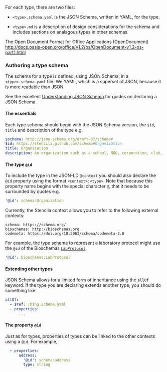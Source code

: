 

For each type, there are two files:

- `<type>.schema.yaml` is the JSON Schema, written in YAML, for the type.

- `<type>.md` is a description of design considerations for the schema and includes sections on analagous types in other schemas


The Open Document Format for Office Applications (OpenDocument) http://docs.oasis-open.org/office/v1.2/os/OpenDocument-v1.2-os-part1.html


### Authoring a type schema

The schema for a type is defined, using JSON Schema, in a `<type>.schema.yaml` file. We YAML, which is a superset of JSON, because it is more readable than JSON.

See the excellent [Understanding JSON Schema](https://json-schema.org/understanding-json-schema/) for guides on declaring a JSON Schema.

#### The essentials

Each type schema should begin with the JSON Schema version, the `$id`, `title` and description of the type e.g.

```yaml
$schema: http://json-schema.org/draft-07/schema#
$id: https://stencila.github.com/schema#Organization
title: Organization
description: An organization such as a school, NGO, corporation, club, etc. https://schema.org/Organization.
```

#### The type `@id`

To include the type in the JSON-LD `@context` you should also declare the `@id` property using the format `<context>:<type>`. Note that because this property name begins with the special character `@`, that it needs to be surrounded by quotes e.g.

```yaml
'@id': schema:Organization
```

Currently, the Stencila context allows you to refer to the following external contexts:

```
schema: https://schema.org/
bioschemas: http://bioschemas.org
codemeta: https://doi.org/10.5063/schema/codemeta-2.0
```

For example, the type schema to represent a laboratory protocol might use the `@id` of the Bioschemas [`LabProtocol`](http://bioschemas.org/specifications/LabProtocol/).

```yaml
'@id': bioschemas:LabProtocol
```

#### Extending other types

JSON Schema allows for a limited form of inheritance using the `allOf` keyword. If the type you are declaring extends another type, you should do something like:

```yaml
allOf:
  - $ref: Thing.schema.yaml
  - properties:
      ...
```

#### The property `@id`

Just as for types, properties of types can be linked to the other contexts using a `@id`. For example,

```yaml
  - properties:
      address:
        '@id': schema:address
        type: string
```

